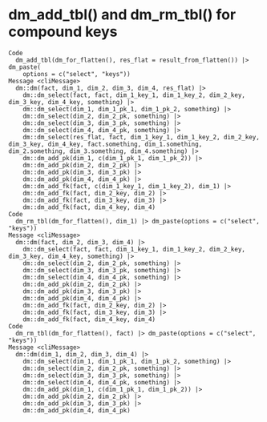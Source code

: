 # dm_add_tbl() and dm_rm_tbl() for compound keys

    Code
      dm_add_tbl(dm_for_flatten(), res_flat = result_from_flatten()) |> dm_paste(
        options = c("select", "keys"))
    Message <cliMessage>
      dm::dm(fact, dim_1, dim_2, dim_3, dim_4, res_flat) |>
        dm::dm_select(fact, fact, dim_1_key_1, dim_1_key_2, dim_2_key, dim_3_key, dim_4_key, something) |>
        dm::dm_select(dim_1, dim_1_pk_1, dim_1_pk_2, something) |>
        dm::dm_select(dim_2, dim_2_pk, something) |>
        dm::dm_select(dim_3, dim_3_pk, something) |>
        dm::dm_select(dim_4, dim_4_pk, something) |>
        dm::dm_select(res_flat, fact, dim_1_key_1, dim_1_key_2, dim_2_key, dim_3_key, dim_4_key, fact.something, dim_1.something, dim_2.something, dim_3.something, dim_4.something) |>
        dm::dm_add_pk(dim_1, c(dim_1_pk_1, dim_1_pk_2)) |>
        dm::dm_add_pk(dim_2, dim_2_pk) |>
        dm::dm_add_pk(dim_3, dim_3_pk) |>
        dm::dm_add_pk(dim_4, dim_4_pk) |>
        dm::dm_add_fk(fact, c(dim_1_key_1, dim_1_key_2), dim_1) |>
        dm::dm_add_fk(fact, dim_2_key, dim_2) |>
        dm::dm_add_fk(fact, dim_3_key, dim_3) |>
        dm::dm_add_fk(fact, dim_4_key, dim_4)
    Code
      dm_rm_tbl(dm_for_flatten(), dim_1) |> dm_paste(options = c("select", "keys"))
    Message <cliMessage>
      dm::dm(fact, dim_2, dim_3, dim_4) |>
        dm::dm_select(fact, fact, dim_1_key_1, dim_1_key_2, dim_2_key, dim_3_key, dim_4_key, something) |>
        dm::dm_select(dim_2, dim_2_pk, something) |>
        dm::dm_select(dim_3, dim_3_pk, something) |>
        dm::dm_select(dim_4, dim_4_pk, something) |>
        dm::dm_add_pk(dim_2, dim_2_pk) |>
        dm::dm_add_pk(dim_3, dim_3_pk) |>
        dm::dm_add_pk(dim_4, dim_4_pk) |>
        dm::dm_add_fk(fact, dim_2_key, dim_2) |>
        dm::dm_add_fk(fact, dim_3_key, dim_3) |>
        dm::dm_add_fk(fact, dim_4_key, dim_4)
    Code
      dm_rm_tbl(dm_for_flatten(), fact) |> dm_paste(options = c("select", "keys"))
    Message <cliMessage>
      dm::dm(dim_1, dim_2, dim_3, dim_4) |>
        dm::dm_select(dim_1, dim_1_pk_1, dim_1_pk_2, something) |>
        dm::dm_select(dim_2, dim_2_pk, something) |>
        dm::dm_select(dim_3, dim_3_pk, something) |>
        dm::dm_select(dim_4, dim_4_pk, something) |>
        dm::dm_add_pk(dim_1, c(dim_1_pk_1, dim_1_pk_2)) |>
        dm::dm_add_pk(dim_2, dim_2_pk) |>
        dm::dm_add_pk(dim_3, dim_3_pk) |>
        dm::dm_add_pk(dim_4, dim_4_pk)

